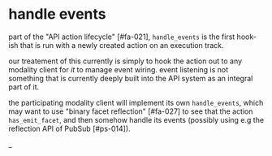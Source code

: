 # handle events

part of the "API action lifecycle" [#fa-021], `handle_events` is the
first hook-ish that is run with a newly created action on an execution
track.

our treatement of this currently is simply to hook the action out to any
modality client for *it* to manage event wiring. event listening is not
something that is currently deeply built into the API system as an integral
part of it.

the participating modality client will implement its own `handle_events`,
which may want to use "binary facet reflection" [#fa-027] to see that the
action `has_emit_facet`, and then somehow handle its events (possibly using
e.g the reflection API of PubSub [#ps-014]).

_
